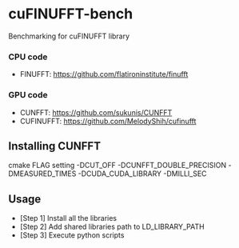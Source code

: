 # cuFINUFFT-bench
Benchmarking for cuFINUFFT library

### CPU code
- FINUFFT: https://github.com/flatironinstitute/finufft

### GPU code
- CUNFFT: https://github.com/sukunis/CUNFFT
- CUFINUFFT: https://github.com/MelodyShih/cufinufft

## Installing CUNFFT
cmake FLAG setting
-DCUT_OFF
-DCUNFFT_DOUBLE_PRECISION
-DMEASURED_TIMES
-DCUDA_CUDA_LIBRARY
-DMILLI_SEC

## Usage
- [Step 1] Install all the libraries
- [Step 2] Add shared libraries path to LD_LIBRARY_PATH
- [Step 3] Execute python scripts
